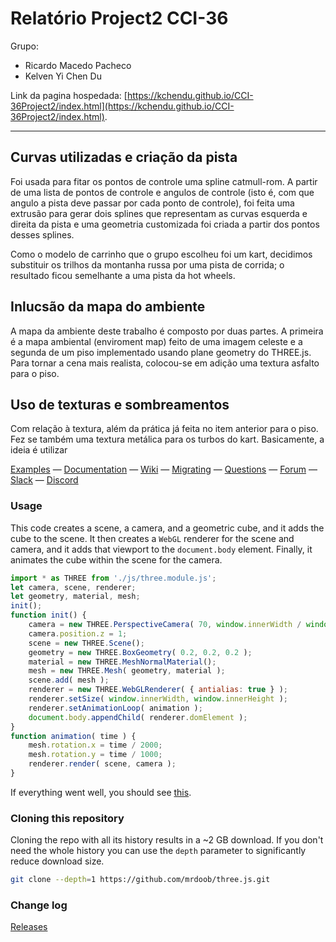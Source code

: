 Relatório Project2 CCI-36
========
Grupo:  
* Ricardo Macedo Pacheco
* Kelven Yi Chen Du

Link da pagina hospedada:
[https://kchendu.github.io/CCI-36Project2/index.html](https://kchendu.github.io/CCI-36Project2/index.html).

--------

## Curvas utilizadas e criação da pista ##

Foi usada para fitar os pontos de controle uma spline catmull-rom. A partir de uma lista de pontos de controle e angulos de controle (isto é, com que angulo a pista deve passar por cada ponto de controle), foi feita uma extrusão para gerar dois splines que representam as curvas esquerda e direita da pista e uma geometria customizada foi criada a partir dos pontos desses splines.

Como o modelo de carrinho que o grupo escolheu foi um kart, decidimos substituir os trilhos da montanha russa por uma pista de corrida; o resultado ficou semelhante a uma pista da hot wheels.

## Inlucsão da mapa do ambiente ##

A mapa da ambiente deste trabalho é composto por duas partes. A primeira é a mapa ambiental (enviroment map) feito de uma imagem celeste e a segunda de um piso implementado usando plane geometry do THREE.js. Para tornar a cena mais realista, colocou-se em adição uma textura asfalto para o piso.

## Uso de texturas e sombreamentos ##

Com relação à textura, além da prática já feita no item anterior para o piso. Fez se também uma textura metálica para os turbos do kart. Basicamente, a ideia é utilizar 

[Examples](https://threejs.org/examples/) &mdash;
[Documentation](https://threejs.org/docs/) &mdash;
[Wiki](https://github.com/mrdoob/three.js/wiki) &mdash;
[Migrating](https://github.com/mrdoob/three.js/wiki/Migration-Guide) &mdash;
[Questions](http://stackoverflow.com/questions/tagged/three.js) &mdash;
[Forum](https://discourse.threejs.org/) &mdash;
[Slack](https://join.slack.com/t/threejs/shared_invite/zt-rnuegz5e-FQpc6YboDVW~5idlp7GfDw) &mdash;
[Discord](https://discordapp.com/invite/HF4UdyF)

### Usage ###

This code creates a scene, a camera, and a geometric cube, and it adds the cube to the scene. It then creates a `WebGL` renderer for the scene and camera, and it adds that viewport to the `document.body` element. Finally, it animates the cube within the scene for the camera.

```javascript
import * as THREE from './js/three.module.js';
let camera, scene, renderer;
let geometry, material, mesh;
init();
function init() {
	camera = new THREE.PerspectiveCamera( 70, window.innerWidth / window.innerHeight, 0.01, 10 );
	camera.position.z = 1;
	scene = new THREE.Scene();
	geometry = new THREE.BoxGeometry( 0.2, 0.2, 0.2 );
	material = new THREE.MeshNormalMaterial();
	mesh = new THREE.Mesh( geometry, material );
	scene.add( mesh );
	renderer = new THREE.WebGLRenderer( { antialias: true } );
	renderer.setSize( window.innerWidth, window.innerHeight );
	renderer.setAnimationLoop( animation );
	document.body.appendChild( renderer.domElement );
}
function animation( time ) {
	mesh.rotation.x = time / 2000;
	mesh.rotation.y = time / 1000;
	renderer.render( scene, camera );
}
```

If everything went well, you should see [this](https://jsfiddle.net/vy29n6aj/).

### Cloning this repository ###

Cloning the repo with all its history results in a ~2 GB download. If you don't need the whole history you can use the `depth` parameter to significantly reduce download size.

```sh
git clone --depth=1 https://github.com/mrdoob/three.js.git
```

### Change log ###

[Releases](https://github.com/mrdoob/three.js/releases)


[npm]: https://img.shields.io/npm/v/three
[npm-url]: https://www.npmjs.com/package/three
[build-size]: https://badgen.net/bundlephobia/minzip/three
[build-size-url]: https://bundlephobia.com/result?p=three
[npm-downloads]: https://img.shields.io/npm/dw/three
[npmtrends-url]: https://www.npmtrends.com/three
[lgtm]: https://img.shields.io/lgtm/alerts/github/mrdoob/three.js
[lgtm-url]: https://lgtm.com/projects/g/mrdoob/three.js/